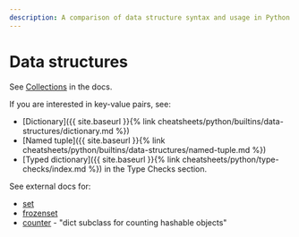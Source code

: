 ```yaml
---
description: A comparison of data structure syntax and usage in Python
---
```

# Data structures

See [Collections](https://docs.python.org/3/library/collections.html) in the docs.


If you are interested in key-value pairs, see:

- [Dictionary]({{ site.baseurl }}{% link cheatsheets/python/builtins/data-structures/dictionary.md %})
- [Named tuple]({{ site.baseurl }}{% link cheatsheets/python/builtins/data-structures/named-tuple.md %})
- [Typed dictionary]({{ site.baseurl }}{% link cheatsheets/python/type-checks/index.md %}) in the Type Checks section.


See external docs for:

- [set](https://docs.python.org/3/library/stdtypes.html#set)
- [frozenset](https://docs.python.org/3/library/stdtypes.html#frozenset)
- [counter](https://docs.python.org/3/library/collections.html#collections.Counter) - "dict subclass for counting hashable objects"
